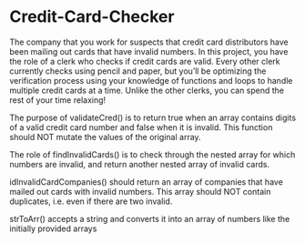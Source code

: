 # Credit-Card-Checker

The company that you work for suspects that credit card distributors have been mailing out cards that have invalid numbers. 
In this project, you have the role of a clerk who checks if credit cards are valid. 
Every other clerk currently checks using pencil and paper, but you’ll be optimizing the verification process using your knowledge of functions and loops to handle multiple credit cards at a time. 
Unlike the other clerks, you can spend the rest of your time relaxing!

The purpose of validateCred() is to return true when an array contains digits of a valid credit card number and false when it is invalid. This function should NOT mutate the values of the original array.

The role of findInvalidCards() is to check through the nested array for which numbers are invalid, and return another nested array of invalid cards.

idInvalidCardCompanies() should return an array of companies that have mailed out cards with invalid numbers. 
This array should NOT contain duplicates, i.e. even if there are two invalid.

strToArr() accepts a string and converts it into an array of numbers like the initially provided arrays
